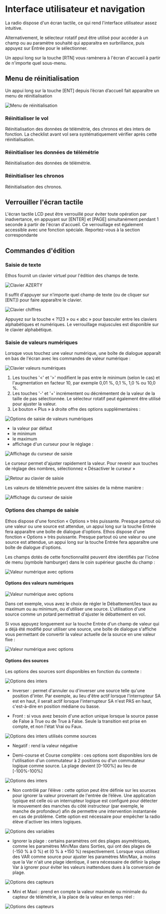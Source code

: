 # Interface utilisateur et navigation

La radio dispose d'un écran tactile, ce qui rend l'interface utilisateur assez intuitive.&#x20;

Alternativement, le sélecteur rotatif peut être utilisé pour accéder à un champ ou au paramètre souhaité qui apparaitra en surbrillance, puis appuyez sur Entrée pour le sélectionner.

Un appui long sur la touche \[RTN] vous ramènera à l'écran d'accueil à partir de n'importe quel sous-menu.

## Menu de réinitialisation

Un appui long sur la touche \[ENT] depuis l’écran d’accueil fait apparaître un menu de réinitialisation

![Menu de réinitialisation](assets/resetmenu.png)

### **Réinitialiser le vol**

Réinitialisation des données de télémétrie, des chronos et des inters de fonction. La checklist avant vol sera systématiquement vérifier après cette réinitialisation.

### **Réinitialiser les données de télémétrie**

Réinitialisation des données de télémétrie.

### **Réinitialiser les chronos**

Réinitialisation des chronos.

## Verrouiller l'écran tactile

L'écran tactile LCD peut être verrouillé pour éviter toute opération par inadvertance, en appuyant sur \[ENTER] et \[PAGE] simultanément pendant 1 seconde à partir de l'écran d'accueil. Ce verrouillage est également accessible avec une fonction spéciale. Reportez-vous à la section correspondante

## Commandes d'édition

### Saisie de texte

Ethos fournit un clavier virtuel pour l'édition des champs de texte.

![Clavier AZERTY](assets/keyboard-text-azerty.png)

Il suffit d'appuyer sur n'importe quel champ de texte (ou de cliquer sur \[ENT]) pour faire apparaître le clavier.

![Clavier chiffres](assets/keyboard-text-numbers.png)

Appuyez sur la touche « ?123 » ou « abc » pour basculer entre les claviers alphabétiques et numériques. Le verrouillage majuscules est disponible sur le clavier alphabétique.

### Saisie de valeurs numériques

Lorsque vous touchez une valeur numérique, une boîte de dialogue apparaît en bas de l'écran avec les commandes de valeur numérique :

![Clavier valeurs numériques](assets/keyboard-numbers.png)

1. Les touches '<' et '>' modifient le pas entre le minimum (selon le cas) et l'augmentation en facteur 10, par exemple 0,01 %, 0,1 %, 1,0 % ou 10,0 %.
2. Les touches '-' et '+' incrémentent ou décrémentent de la valeur de la taille de pas sélectionnée. Le sélecteur rotatif peut également être utilisé pour ajuster la valeur.
3. Le bouton « Plus » à droite offre des options supplémentaires :

![Options de saisie de valeurs numériques](assets/keyboard-numbers-options.png)

* la valeur par défaut
* le minimum
* le maximum
* affichage d'un curseur pour le réglage :

![Affichage du curseur de saisie](assets/keyboard-numbers-slider.png)

Le curseur permet d'ajuster rapidement la valeur. Pour revenir aux touches de réglage des nombres, sélectionnez « Désactiver le curseur »

![Retour au clavier de saisie](assets/keyboard-numbers-options-disable-slider.png)

Les valeurs de télémétrie peuvent être saisies de la même manière :

![Affichage du curseur de saisie](assets/keyboard-numbers-on-telemetry.png)

### Options des champs de saisie

Ethos dispose d'une fonction « Options » très puissante. Presque partout où une valeur ou une source est attendue, un appui long sur la touche Entrée fera apparaître une boîte de dialogue d'options. Ethos dispose d'une fonction « Options » très puissante. Presque partout où une valeur ou une source est attendue, un appui long sur la touche Entrée fera apparaître une boîte de dialogue d'options.

Les champs dotés de cette fonctionnalité peuvent être identifiés par l'icône de menu (symbole hamburger) dans le coin supérieur gauche du champ :

![Valeur numérique avec options](assets/source-with-options.png)

#### Options des valeurs numériques

![Valeur numérique avec options](assets/source-menu.png)

Dans cet exemple, vous avez le choix de régler le Débattement/les taux au maximum ou au minimum, ou d'utiliser une source.
L'utilisation d'une source comme un potard permettrait d'ajuster le débattement en vol.

Si vous appuyez longuement sur la touche Entrée d'un champ de valeur qui a déjà été modifié pour utiliser une source, une boîte de dialogue s'affiche vous permettant de convertir la valeur actuelle de la source en une valeur fixe :

![Valeur numérique avec options](assets/source-convert-to-value.png)

#### Options des sources

Les options des sources sont disponibles en fonction du contexte :

![Options des inters](assets/switch-options.png)

* Inverser : permet d'annuler ou d'inverser une source telle qu'une position d'inter. Par exemple, au lieu d'être actif lorsque l'interrupteur SA est en haut, il serait actif lorsque l'interrupteur SA n'est PAS en haut, c'est-à-dire en position médiane ou basse.

* Front : si vous avez besoin d'une action unique lorsque la source passe de False à True ou de True à False. Seule la transition est prise en compte, et non l'état Vrai ou Faux.

![Options des inters utilisés comme sources](assets/source-2pos-options.png)

* Negatif : rend la valeur négative

* Demi-course et Course complète : ces options sont disponibles lors de l'utilisation d'un commutateur à 2 positions ou d'un commutateur logique comme source. La plage devient [0-100%] au lieu de [-100%-100%]

![Options des inters](assets/source-stick-options.png)

* Non contrôlé par l’élève : cette option peut être définie sur les sources pour ignorer la valeur provenant de l'entrée de l’élève. Une application typique est celle où un interrupteur logique est configuré pour détecter le mouvement des manches du côté instructeur (par exemple, le manche de profondeur) afin de permettre une intervention instantanée en cas de problème. Cette option est nécessaire pour empêcher la radio élève d'activer les inters logiques.

![Options des variables](assets/source-var-options.png)

* Ignorer la plage : certains paramètres ont des plages asymétriques, comme les paramètres Min/Max dans Sorties, qui ont des plages de (-150 % à 0 %) et (0 % à +150 %) respectivement. Lorsque vous utilisez des VAR comme source pour ajuster les paramètres Min/Max, à moins que la Var n'ait une plage identique, il sera nécessaire de définir la plage Var à ignorer pour éviter les valeurs inattendues dues à la conversion de plage.

![Options des capteurs](assets/source-sensor-options.png)

* Mini et Maxi : prend en compte la valeur maximale ou minimale du capteur de télémétrie, à la place de la valeur en temps réel :

![Options des capteurs](assets/source-sensor-maxi.png)
